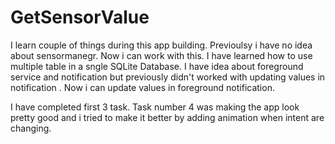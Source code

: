 # GetSensorValue
I learn couple of things during this app building. Previoulsy i have no idea about sensormanegr. Now i can work with this.
I have learned how to use multiple table in a sngle SQLite Database. I have idea about  foreground service and notification 
but previously didn't worked with updating values in notification . Now i can update values in foreground notification.

I have completed first 3 task. Task number 4 was making the app look pretty good and i tried to make it better by adding animation when intent 
are changing.
